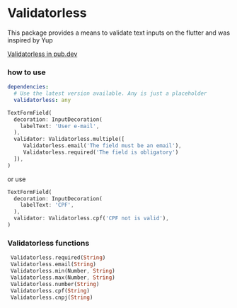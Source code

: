 # Validatorless

This package provides a means to validate text inputs on the flutter and was inspired by Yup

[Validatorless in pub.dev](https://pub.dev/packages/validatorless)

### how to use

```yaml
dependencies:
  # Use the latest version available. Any is just a placeholder
  validatorless: any
```

```dart
TextFormField(
  decoration: InputDecoration(
    labelText: 'User e-mail',
  ),
  validator: Validatorless.multiple([
     Validatorless.email('The field must be an email'),
     Validatorless.required('The field is obligatory')
  ]),
)
```

or use
```dart
TextFormField(
  decoration: InputDecoration(
    labelText: 'CPF',
  ),
  validator: Validatorless.cpf('CPF not is valid'),
)
```

### Validatorless functions 

```dart
 Validatorless.required(String)
 Validatorless.email(String)
 Validatorless.min(Number, String)
 Validatorless.max(Number, String)
 Validatorless.number(String)
 Validatorless.cpf(String) 
 Validatorless.cnpj(String) 
```